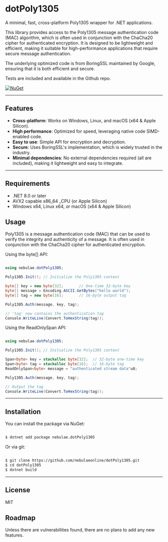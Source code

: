 # dotPoly1305

A minimal, fast, cross-platform Poly1305 wrapper for .NET applications.

This library provides access to the Poly1305 message authentication code (MAC) algorithm, which is often used in conjunction with the ChaCha20 cipher for authenticated encryption. It is designed to be lightweight and efficient, making it suitable for high-performance applications that require secure message authentication.

The underlying optimized code is from BoringSSL maintained by Google, ensuring that it is both efficient and secure.

Tests are included and available in the Github repo.

[![NuGet](https://img.shields.io/nuget/v/nebulae.dotPoly1305.svg)](https://www.nuget.org/packages/nebulae.dotPoly1305)

---

## Features

- **Cross-platform**: Works on Windows, Linux, and macOS (x64 & Apple Silicon).
- **High performance**: Optimized for speed, leveraging native code SIMD-enabled code.
- **Easy to use**: Simple API for encryption and decryption.
- **Secure**: Uses BoringSSL's implementation, which is widely trusted in the industry.
- **Minimal dependencies**: No external dependencies required (all are included), making it lightweight and easy to integrate.

---

## Requirements

- .NET 8.0 or later
- AVX2 capable x86_64 _CPU (or Apple Silicon)
- Windows x64, Linux x64, or macOS (x64 & Apple Silicon)

## Usage

Poly1305 is a message authentication code (MAC) that can be used to verify the integrity and authenticity of a message. It is often used in conjunction with the ChaCha20 cipher for authenticated encryption.

Using the byte[] API:

```csharp

using nebulae.dotPoly1305;

Poly1305.Init(); // Initialize the Poly1305 context

byte[] key = new byte[32];       // One-time 32-byte key
byte[] message = Encoding.ASCII.GetBytes("hello world");
byte[] tag = new byte[16];       // 16-byte output tag

Poly1305.Auth(message, key, tag);

// 'tag' now contains the authentication tag
Console.WriteLine(Convert.ToHexString(tag));

```

Using the ReadOnlySpan<byte> API:

```csharp

using nebulae.dotPoly1305;

Poly1305.Init(); // Initialize the Poly1305 context

Span<byte> key = stackalloc byte[32];  // 32-byte one-time key
Span<byte> tag = stackalloc byte[16];  // 16-byte tag
ReadOnlySpan<byte> message = "authenticated stream data"u8;

Poly1305.Auth(message, key, tag);

// Output the tag
Console.WriteLine(Convert.ToHexString(tag));

```

---

## Installation

You can install the package via NuGet:

```bash

$ dotnet add package nebulae.dotPoly1305

```

Or via git:

```bash

$ git clone https://github.com/nebulaeonline/dotPoly1305.git
$ cd dotPoly1305
$ dotnet build

```

---

## License

MIT

## Roadmap

Unless there are vulnerabilities found, there are no plans to add any new features.